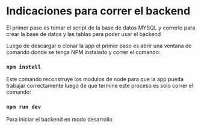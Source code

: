 # Indicaciones para correr el backend

El primer paso es tomar el script de la base de datos MYSQL y correrlo para crear la base de datos y las tablas 
para poder usar el backend

Luego de descargar o clonar la app el primer paso es abrir una ventana de comando donde se tenga NPM instalado 
y correr el comando:

### `npm install`

Este comando reconstruye los modulos de node para que la app pueda trabajar correctamente luego de que termine este proceso es solo correr el comando:

### `npm run dev`

Para iniciar el backend en modo desarrollo

